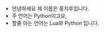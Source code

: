 - 안녕하세요 제 이름은 홍지후입니다.
- 주 언어는 Python이고요,
- 할줄 아는 언어는 Lua와 Python 입니다. 
<!---
Tahzang/Tahzang is a ✨ special ✨ repository because its `README.md` (this file) appears on your GitHub profile.
You can click the Preview link to take a look at your changes.
--->
